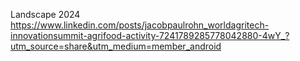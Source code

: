 
Landscape 2024
https://www.linkedin.com/posts/jacobpaulrohn_worldagritech-innovationsummit-agrifood-activity-7241789285778042880-4wY_?utm_source=share&utm_medium=member_android